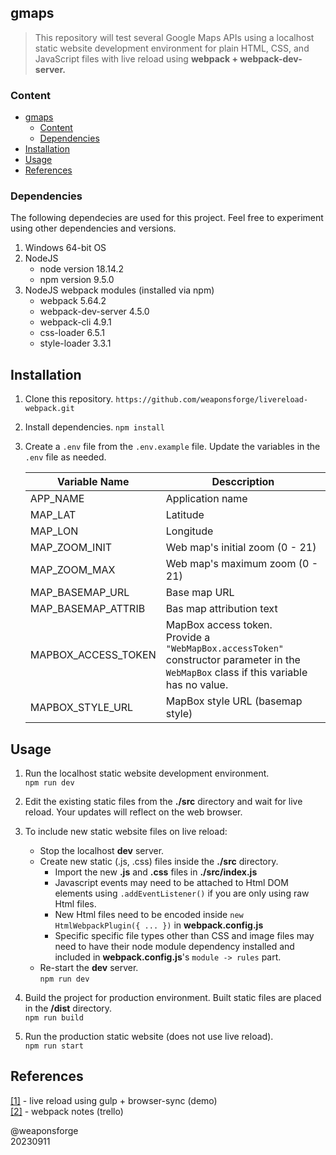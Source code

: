 ## gmaps

> This repository will test several Google Maps APIs using a localhost static website development environment for plain HTML, CSS, and JavaScript files with live reload using **webpack + webpack-dev-server.**


### Content

- [gmaps](#gmaps)
	- [Content](#content)
	- [Dependencies](#dependencies)
- [Installation](#installation)
- [Usage](#usage)
- [References](#references)


### Dependencies

The following dependecies are used for this project. Feel free to experiment using other dependencies and versions.

1. Windows 64-bit OS
2. NodeJS
	- node version 18.14.2
	- npm version 9.5.0
3. NodeJS webpack modules (installed via npm)
	- webpack 5.64.2
	- webpack-dev-server 4.5.0
	- webpack-cli 4.9.1
	- css-loader 6.5.1
	- style-loader 3.3.1


## Installation

1. Clone this repository.
`https://github.com/weaponsforge/livereload-webpack.git`

2. Install dependencies.
`npm install`

3. Create a `.env` file from the `.env.example` file. Update the variables in the `.env` file as needed.

   | Variable Name       | Desccription                                                                                                                               |
   | ------------------- | ------------------------------------------------------------------------------------------------------------------------------------------ |
   | APP_NAME            | Application name                                                                                                                           |
   | MAP_LAT             | Latitude                                                                                                                                   |
   | MAP_LON             | Longitude                                                                                                                                  |
   | MAP_ZOOM_INIT       | Web map's initial zoom (0 - 21)                                                                                                            |
   | MAP_ZOOM_MAX        | Web map's maximum zoom (0 - 21)                                                                                                            |
   | MAP_BASEMAP_URL     | Base map URL                                                                                                                               |
   | MAP_BASEMAP_ATTRIB  | Bas map attribution text                                                                                                                   |
   | MAPBOX_ACCESS_TOKEN | MapBox access token.<br> Provide a `"WebMapBox.accessToken"` constructor parameter in the `WebMapBox` class if this variable has no value. |
   | MAPBOX_STYLE_URL    | MapBox style URL (basemap style)                                                                                                           |

## Usage

1. Run the localhost static website development environment.<br>
`npm run dev`

2.  Edit the existing static files from the **./src** directory and wait for live reload. Your updates will reflect on the web browser.

3. To include new static website files on live reload:
	- Stop the localhost **dev** server.
	- Create new static (.js, .css) files inside the **./src** directory.
		- Import the new **.js** and **.css** files in **./src/index.js**
		- Javascript events may need to be attached to Html DOM elements using `.addEventListener()` if you are only using raw Html files.
		- New Html files need to be encoded inside `new HtmlWebpackPlugin({ ... })` in **webpack.config.js**
		- Specific specific file types other than CSS and image files may need to have their node module dependency installed and included in **webpack.config.js**'s `module -> rules` part.
	- Re-start the **dev** server.<br>
`npm run dev`

4. Build the project for production environment. Built static files are placed in the **/dist** directory.<br>
`npm run build`

5. Run the production static website (does not use live reload).<br>
`npm run start`


## References

[[1]](https://github.com/weaponsforge/livereload-basic) - live reload using gulp + browser-sync (demo)<br>
[[2]](https://trello.com/c/n25MYtq8) - webpack notes (trello)


@weaponsforge<br>
20230911
